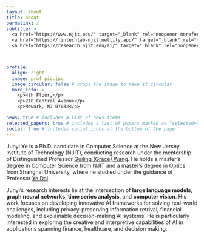 ```yaml
---
layout: about
title: about
permalink: /
subtitle: >
  <a href="https://www.njit.edu/" target="_blank" rel="noopener noreferrer">New Jersey Institute of Technology</a> **|** 
  <a href="https://fintechlab-njit.netlify.app/" target="_blank" rel="noopener noreferrer">NJIT Fintech Lab</a> **|** 
  <a href="https://research.njit.edu/ai/" target="_blank" rel="noopener noreferrer">Center for AI Research</a>



profile:
  align: right
  image: prof_pic.jpg
  image_circular: false # crops the image to make it circular
  more_info: >
    <p>4th Floor,</p>
    <p>218 Central Avenue</p>
    <p>Mewark, NJ 07032</p>

news: true # includes a list of news items
selected_papers: true # includes a list of papers marked as "selected={true}"
social: true # includes social icons at the bottom of the page
---
```



Junyi Ye is a Ph.D. candidate in Computer Science at the New Jersey Institute of Technology (NJIT), conducting research under the mentorship of Distinguished Professor [Guiling (Grace) Wang](https://web.njit.edu/~gwang/). He holds a master’s degree in Computer Science from NJIT and a master’s degree in Optics from Shanghai University, where he studied under the guidance of Professor [Ye Dai](https://physics.shu.edu.cn/info/1082/1337.htm).

Junyi’s research interests lie at the intersection of **large language models**, **graph neural networks**, **time series analysis**, and **computer vision**. His work focuses on developing innovative AI frameworks for solving real-world challenges, including privacy-preserving information retrival, financial modeling, and explainable decision-making AI systems. He is particularly interested in exploring the creative and interpretive capabilities of AI in applications spanning finance, healthcare, and decision making.
